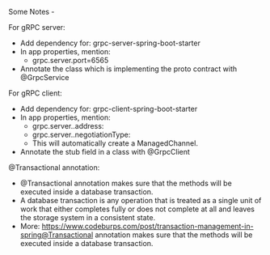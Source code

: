 Some Notes -

For gRPC server:
- Add dependency for: grpc-server-spring-boot-starter
- In app properties, mention:
    - grpc.server.port=6565
- Annotate the class which is implementing the proto contract with @GrpcService

For gRPC client:
- Add dependency for: grpc-client-spring-boot-starter
- In app properties, mention:
    - grpc.server.<client-name>.address:<address>
    - grpc.server.<client-name>.negotiationType:<type>
    - This will automatically create a ManagedChannel.
- Annotate the stub field in a class with @GrpcClient

@Transactional annotation:
- @Transactional annotation makes sure that the methods will be executed inside a database transaction.
- A database transaction is any operation that is treated as a single unit of work that either completes fully or does not complete at all and leaves the storage system in a consistent state.
- More: https://www.codeburps.com/post/transaction-management-in-spring@Transactional annotation makes sure that the methods will be executed inside a database transaction.
